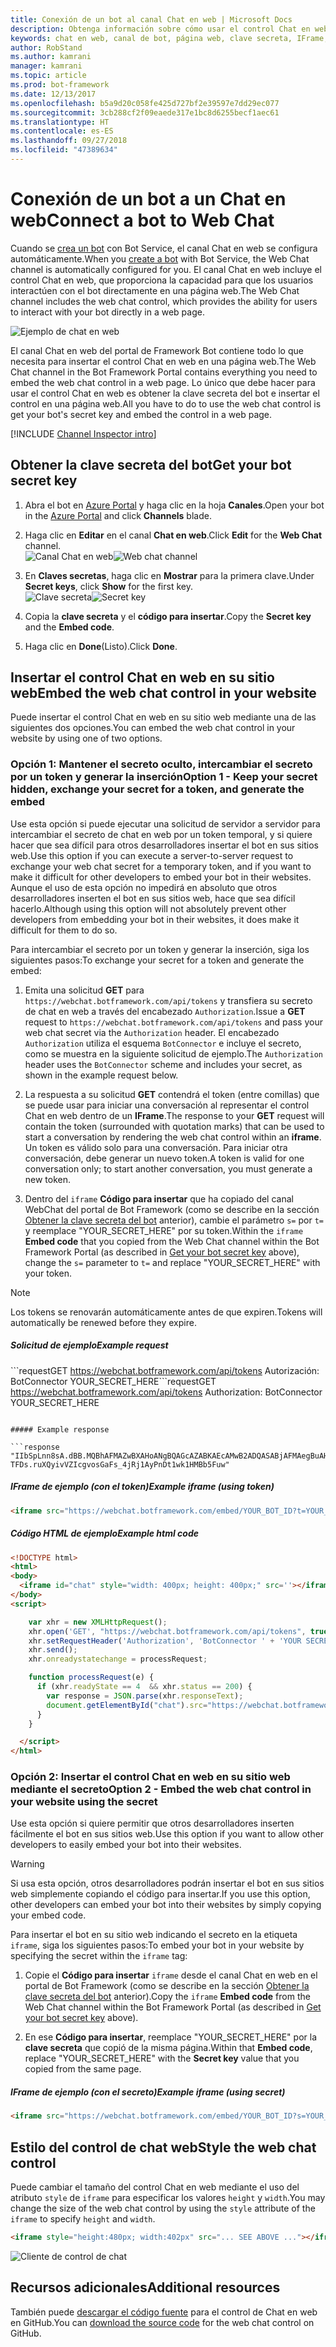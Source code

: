 ```yaml
---
title: Conexión de un bot al canal Chat en web | Microsoft Docs
description: Obtenga información sobre cómo usar el control Chat en web en la página web para un bot conectado al canal Chat en web.
keywords: chat en web, canal de bot, página web, clave secreta, IFrame, HTML
author: RobStand
ms.author: kamrani
manager: kamrani
ms.topic: article
ms.prod: bot-framework
ms.date: 12/13/2017
ms.openlocfilehash: b5a9d20c058fe425d727bf2e39597e7dd29ec077
ms.sourcegitcommit: 3cb288cf2f09eaede317e1bc8d6255becf1aec61
ms.translationtype: HT
ms.contentlocale: es-ES
ms.lasthandoff: 09/27/2018
ms.locfileid: "47389634"
---
```

# <a name="connect-a-bot-to-web-chat"></a><span data-ttu-id="9c2d3-104">Conexión de un bot a un Chat en web</span><span class="sxs-lookup"><span data-stu-id="9c2d3-104">Connect a bot to Web Chat</span></span>
<span data-ttu-id="9c2d3-105">Cuando se [crea un bot](bot-service-quickstart.md) con Bot Service, el canal Chat en web se configura automáticamente.</span><span class="sxs-lookup"><span data-stu-id="9c2d3-105">When you [create a bot](bot-service-quickstart.md) with Bot Service, the Web Chat channel is automatically configured for you.</span></span> <span data-ttu-id="9c2d3-106">El canal Chat en web incluye el control Chat en web, que proporciona la capacidad para que los usuarios interactúen con el bot directamente en una página web.</span><span class="sxs-lookup"><span data-stu-id="9c2d3-106">The Web Chat channel includes the web chat control, which provides the ability for users to interact with your bot directly in a web page.</span></span>

![Ejemplo de chat en web](~/media/bot-service-channel-webchat/webchat-sample.png)

<span data-ttu-id="9c2d3-108">El canal Chat en web del portal de Framework Bot contiene todo lo que necesita para insertar el control Chat en web en una página web.</span><span class="sxs-lookup"><span data-stu-id="9c2d3-108">The Web Chat channel in the Bot Framework Portal contains everything you need to embed the web chat control in a web page.</span></span> <span data-ttu-id="9c2d3-109">Lo único que debe hacer para usar el control Chat en web es obtener la clave secreta del bot e insertar el control en una página web.</span><span class="sxs-lookup"><span data-stu-id="9c2d3-109">All you have to do to use the web chat control is get your bot's secret key and embed the control in a web page.</span></span>

[!INCLUDE [Channel Inspector intro](~/includes/snippet-channel-inspector.md)]

## <a id="step-1"></a> <span data-ttu-id="9c2d3-110">Obtener la clave secreta del bot</span><span class="sxs-lookup"><span data-stu-id="9c2d3-110">Get your bot secret key</span></span>

1. <span data-ttu-id="9c2d3-111">Abra el bot en [Azure Portal](http://portal.azure.com) y haga clic en la hoja **Canales**.</span><span class="sxs-lookup"><span data-stu-id="9c2d3-111">Open your bot in the [Azure Portal](http://portal.azure.com) and click **Channels** blade.</span></span>

2. <span data-ttu-id="9c2d3-112">Haga clic en **Editar** en el canal **Chat en web**.</span><span class="sxs-lookup"><span data-stu-id="9c2d3-112">Click **Edit** for the **Web Chat** channel.</span></span>  
<span data-ttu-id="9c2d3-113">![Canal Chat en web](~/media/bot-service-channel-webchat/bot-service-channel-list.png)</span><span class="sxs-lookup"><span data-stu-id="9c2d3-113">![Web chat channel](~/media/bot-service-channel-webchat/bot-service-channel-list.png)</span></span>

3. <span data-ttu-id="9c2d3-114">En **Claves secretas**, haga clic en **Mostrar** para la primera clave.</span><span class="sxs-lookup"><span data-stu-id="9c2d3-114">Under **Secret keys**, click **Show** for the first key.</span></span>  
<span data-ttu-id="9c2d3-115">![Clave secreta](~/media/bot-service-channel-webchat/secret-key.png)</span><span class="sxs-lookup"><span data-stu-id="9c2d3-115">![Secret key](~/media/bot-service-channel-webchat/secret-key.png)</span></span>

4. <span data-ttu-id="9c2d3-116">Copia la **clave secreta** y el **código para insertar**.</span><span class="sxs-lookup"><span data-stu-id="9c2d3-116">Copy the **Secret key** and the **Embed code**.</span></span>

5. <span data-ttu-id="9c2d3-117">Haga clic en **Done**(Listo).</span><span class="sxs-lookup"><span data-stu-id="9c2d3-117">Click **Done**.</span></span>

## <a name="embed-the-web-chat-control-in-your-website"></a><span data-ttu-id="9c2d3-118">Insertar el control Chat en web en su sitio web</span><span class="sxs-lookup"><span data-stu-id="9c2d3-118">Embed the web chat control in your website</span></span>

<span data-ttu-id="9c2d3-119">Puede insertar el control Chat en web en su sitio web mediante una de las siguientes dos opciones.</span><span class="sxs-lookup"><span data-stu-id="9c2d3-119">You can embed the web chat control in your website by using one of two options.</span></span>

### <a name="option-1---keep-your-secret-hidden-exchange-your-secret-for-a-token-and-generate-the-embed"></a><span data-ttu-id="9c2d3-120">Opción 1: Mantener el secreto oculto, intercambiar el secreto por un token y generar la inserción</span><span class="sxs-lookup"><span data-stu-id="9c2d3-120">Option 1 - Keep your secret hidden, exchange your secret for a token, and generate the embed</span></span>

<span data-ttu-id="9c2d3-121">Use esta opción si puede ejecutar una solicitud de servidor a servidor para intercambiar el secreto de chat en web por un token temporal, y si quiere hacer que sea difícil para otros desarrolladores insertar el bot en sus sitios web.</span><span class="sxs-lookup"><span data-stu-id="9c2d3-121">Use this option if you can execute a server-to-server request to exchange your web chat secret for a temporary token, and if you want to make it difficult for other developers to embed your bot in their websites.</span></span> <span data-ttu-id="9c2d3-122">Aunque el uso de esta opción no impedirá en absoluto que otros desarrolladores inserten el bot en sus sitios web, hace que sea difícil hacerlo.</span><span class="sxs-lookup"><span data-stu-id="9c2d3-122">Although using this option will not absolutely prevent other developers from embedding your bot in their websites, it does make it difficult for them to do so.</span></span>

<span data-ttu-id="9c2d3-123">Para intercambiar el secreto por un token y generar la inserción, siga los siguientes pasos:</span><span class="sxs-lookup"><span data-stu-id="9c2d3-123">To exchange your secret for a token and generate the embed:</span></span>

1. <span data-ttu-id="9c2d3-124">Emita una solicitud **GET** para `https://webchat.botframework.com/api/tokens` y transfiera su secreto de chat en web a través del encabezado `Authorization`.</span><span class="sxs-lookup"><span data-stu-id="9c2d3-124">Issue a **GET** request to `https://webchat.botframework.com/api/tokens` and pass your web chat secret via the `Authorization` header.</span></span> <span data-ttu-id="9c2d3-125">El encabezado `Authorization` utiliza el esquema `BotConnector` e incluye el secreto, como se muestra en la siguiente solicitud de ejemplo.</span><span class="sxs-lookup"><span data-stu-id="9c2d3-125">The `Authorization` header uses the `BotConnector` scheme and includes your secret, as shown in the example request below.</span></span>

2. <span data-ttu-id="9c2d3-126">La respuesta a su solicitud **GET** contendrá el token (entre comillas) que se puede usar para iniciar una conversación al representar el control Chat en web dentro de un **IFrame**.</span><span class="sxs-lookup"><span data-stu-id="9c2d3-126">The response to your **GET** request will contain the token (surrounded with quotation marks) that can be used to start a conversation by rendering the web chat control within an **iframe**.</span></span> <span data-ttu-id="9c2d3-127">Un token es válido solo para una conversación. Para iniciar otra conversación, debe generar un nuevo token.</span><span class="sxs-lookup"><span data-stu-id="9c2d3-127">A token is valid for one conversation only; to start another conversation, you must generate a new token.</span></span>

3. <span data-ttu-id="9c2d3-128">Dentro del `iframe` **Código para insertar** que ha copiado del canal WebChat del portal de Bot Framework (como se describe en la sección [Obtener la clave secreta del bot](#step-1) anterior), cambie el parámetro `s=` por `t=` y reemplace "YOUR_SECRET_HERE" por su token.</span><span class="sxs-lookup"><span data-stu-id="9c2d3-128">Within the `iframe` **Embed code** that you copied from the Web Chat channel within the Bot Framework Portal (as described in [Get your bot secret key](#step-1) above), change the `s=` parameter to `t=` and replace "YOUR_SECRET_HERE" with your token.</span></span>

> [!NOTE]
> <span data-ttu-id="9c2d3-129">Los tokens se renovarán automáticamente antes de que expiren.</span><span class="sxs-lookup"><span data-stu-id="9c2d3-129">Tokens will automatically be renewed before they expire.</span></span> 

##### <a name="example-request"></a><span data-ttu-id="9c2d3-130">Solicitud de ejemplo</span><span class="sxs-lookup"><span data-stu-id="9c2d3-130">Example request</span></span>

<span data-ttu-id="9c2d3-131">\`\`\`requestGET https://webchat.botframework.com/api/tokens Autorización: BotConnector YOUR_SECRET_HERE</span><span class="sxs-lookup"><span data-stu-id="9c2d3-131">\`\`\`requestGET https://webchat.botframework.com/api/tokens Authorization: BotConnector YOUR_SECRET_HERE</span></span>
```

##### Example response 

```response
"IIbSpLnn8sA.dBB.MQBhAFMAZwBXAHoANgBQAGcAZABKAEcAMwB2ADQASABjAFMAegBuAHYANwA.bbguxyOv0gE.cccJjH-TFDs.ruXQyivVZIcgvosGaFs_4jRj1AyPnDt1wk1HMBb5Fuw"
```

##### <a name="example-iframe-using-token"></a><span data-ttu-id="9c2d3-132">IFrame de ejemplo (con el token)</span><span class="sxs-lookup"><span data-stu-id="9c2d3-132">Example iframe (using token)</span></span>

```html
<iframe src="https://webchat.botframework.com/embed/YOUR_BOT_ID?t=YOUR_TOKEN_HERE"></iframe>
```

##### <a name="example-html-code"></a><span data-ttu-id="9c2d3-133">Código HTML de ejemplo</span><span class="sxs-lookup"><span data-stu-id="9c2d3-133">Example html code</span></span>
```html
<!DOCTYPE html>
<html>
<body>
  <iframe id="chat" style="width: 400px; height: 400px;" src=''></iframe>
</body>
<script>

    var xhr = new XMLHttpRequest();
    xhr.open('GET', "https://webchat.botframework.com/api/tokens", true);
    xhr.setRequestHeader('Authorization', 'BotConnector ' + 'YOUR SECRET HERE');
    xhr.send();
    xhr.onreadystatechange = processRequest;

    function processRequest(e) {
      if (xhr.readyState == 4  && xhr.status == 200) {
        var response = JSON.parse(xhr.responseText);
        document.getElementById("chat").src="https://webchat.botframework.com/embed/lucas-direct-line?t="+response
      }
    }

  </script>
</html>
```

### <a id="option-2"></a> <span data-ttu-id="9c2d3-134">Opción 2: Insertar el control Chat en web en su sitio web mediante el secreto</span><span class="sxs-lookup"><span data-stu-id="9c2d3-134">Option 2 - Embed the web chat control in your website using the secret</span></span>

<span data-ttu-id="9c2d3-135">Use esta opción si quiere permitir que otros desarrolladores inserten fácilmente el bot en sus sitios web.</span><span class="sxs-lookup"><span data-stu-id="9c2d3-135">Use this option if you want to allow other developers to easily embed your bot into their websites.</span></span> 

> [!WARNING]
> <span data-ttu-id="9c2d3-136">Si usa esta opción, otros desarrolladores podrán insertar el bot en sus sitios web simplemente copiando el código para insertar.</span><span class="sxs-lookup"><span data-stu-id="9c2d3-136">If you use this option, other developers can embed your bot into their websites by simply copying your embed code.</span></span>

<span data-ttu-id="9c2d3-137">Para insertar el bot en su sitio web indicando el secreto en la etiqueta `iframe`, siga los siguientes pasos:</span><span class="sxs-lookup"><span data-stu-id="9c2d3-137">To embed your bot in your website by specifying the secret within the `iframe` tag:</span></span>

1. <span data-ttu-id="9c2d3-138">Copie el **Código para insertar** `iframe` desde el canal Chat en web en el portal de Bot Framework (como se describe en la sección [Obtener la clave secreta del bot](#step-1) anterior).</span><span class="sxs-lookup"><span data-stu-id="9c2d3-138">Copy the `iframe` **Embed code** from the Web Chat channel within the Bot Framework Portal (as described in [Get your bot secret key](#step-1) above).</span></span>

2. <span data-ttu-id="9c2d3-139">En ese **Código para insertar**, reemplace "YOUR_SECRET_HERE" por la **clave secreta** que copió de la misma página.</span><span class="sxs-lookup"><span data-stu-id="9c2d3-139">Within that **Embed code**, replace "YOUR_SECRET_HERE" with the **Secret key** value that you copied from the same page.</span></span>

##### <a name="example-iframe-using-secret"></a><span data-ttu-id="9c2d3-140">IFrame de ejemplo (con el secreto)</span><span class="sxs-lookup"><span data-stu-id="9c2d3-140">Example iframe (using secret)</span></span>

```html
<iframe src="https://webchat.botframework.com/embed/YOUR_BOT_ID?s=YOUR_SECRET_HERE"></iframe>
```

## <a name="style-the-web-chat-control"></a><span data-ttu-id="9c2d3-141">Estilo del control de chat web</span><span class="sxs-lookup"><span data-stu-id="9c2d3-141">Style the web chat control</span></span>

<span data-ttu-id="9c2d3-142">Puede cambiar el tamaño del control Chat en web mediante el uso del atributo `style` de `iframe` para especificar los valores `height` y `width`.</span><span class="sxs-lookup"><span data-stu-id="9c2d3-142">You may change the size of the web chat control by using the `style` attribute of the `iframe` to specify `height` and `width`.</span></span>

```html
<iframe style="height:480px; width:402px" src="... SEE ABOVE ..."></iframe>
```

![Cliente de control de chat](~/media/chatwidget-client.png)

## <a name="additional-resources"></a><span data-ttu-id="9c2d3-144">Recursos adicionales</span><span class="sxs-lookup"><span data-stu-id="9c2d3-144">Additional resources</span></span>

<span data-ttu-id="9c2d3-145">También puede [descargar el código fuente](https://github.com/Microsoft/BotFramework-WebChat) para el control de Chat en web en GitHub.</span><span class="sxs-lookup"><span data-stu-id="9c2d3-145">You can [download the source code](https://github.com/Microsoft/BotFramework-WebChat) for the web chat control on GitHub.</span></span>
